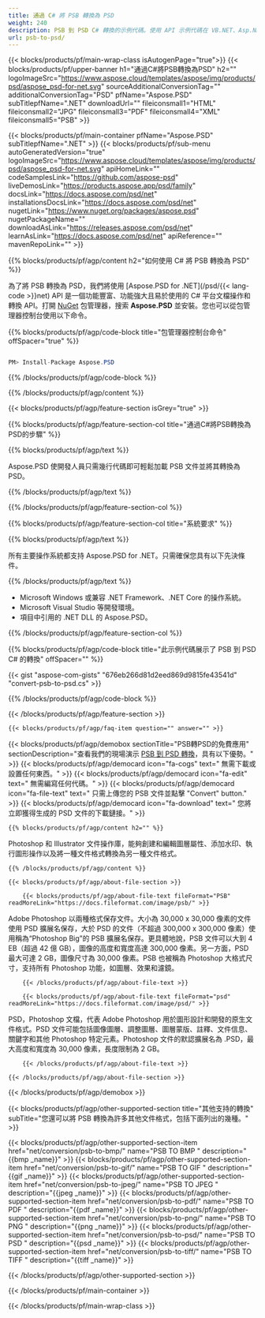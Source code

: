 ```yaml
---
title: 通過 C# 將 PSB 轉換為 PSD
weight: 240
description: PSB 到 PSD C# 轉換的示例代碼。使用 API 示例代碼在 VB.NET、Asp.NET 或任何基於 .NET 的應用程序中將 PSB 文件批量轉換為 PSD。
url: psb-to-psd/
---
```


{{< blocks/products/pf/main-wrap-class isAutogenPage="true">}}
{{< blocks/products/pf/upper-banner h1="通過C#將PSB轉換為PSD" h2="" logoImageSrc="https://www.aspose.cloud/templates/aspose/img/products/psd/aspose_psd-for-net.svg" sourceAdditionalConversionTag="" additionalConversionTag="PSD" pfName="Aspose.PSD" subTitlepfName=".NET" downloadUrl="" fileiconsmall1="HTML" fileiconsmall2="JPG" fileiconsmall3="PDF" fileiconsmall4="XML" fileiconsmall5="PSB" >}}

{{< blocks/products/pf/main-container pfName="Aspose.PSD" subTitlepfName=".NET" >}}
{{< blocks/products/pf/sub-menu autoGeneratedVersion="true" logoImageSrc="https://www.aspose.cloud/templates/aspose/img/products/psd/aspose_psd-for-net.svg" apiHomeLink="" codeSamplesLink="https://github.com/aspose-psd" liveDemosLink="https://products.aspose.app/psd/family" docsLink="https://docs.aspose.com/psd/net" installationsDocsLink="https://docs.aspose.com/psd/net" nugetLink="https://www.nuget.org/packages/aspose.psd" nugetPackageName="" downloadAsLink="https://releases.aspose.com/psd/net" learnAsLink="https://docs.aspose.com/psd/net" apiReference="" mavenRepoLink="" >}}

{{% blocks/products/pf/agp/content h2="如何使用 C# 將 PSB 轉換為 PSD" %}}

 為了將 PSB 轉換為 PSD，我們將使用
 [Aspose.PSD for .NET](/psd/{{< lang-code >}}net)
 API 是一個功能豐富、功能強大且易於使用的 C# 平台文檔操作和轉換 API。打開
 [NuGet](https://www.nuget.org/packages/aspose.psd)
 包管理器，搜索
 **Aspose.PSD**
 並安裝。您也可以從包管理器控制台使用以下命令。

{{% blocks/products/pf/agp/code-block title="包管理器控制台命令" offSpacer="true" %}}

```cs

PM> Install-Package Aspose.PSD

```

{{% /blocks/products/pf/agp/code-block %}}

{{% /blocks/products/pf/agp/content %}}

{{< blocks/products/pf/agp/feature-section isGrey="true" >}}

{{% blocks/products/pf/agp/feature-section-col title="通過C#將PSB轉換為PSD的步驟" %}}

{{% blocks/products/pf/agp/text %}}

 Aspose.PSD 使開發人員只需幾行代碼即可輕鬆加載 PSB 文件並將其轉換為 PSD。

{{% /blocks/products/pf/agp/text %}}

{{% /blocks/products/pf/agp/feature-section-col %}}

{{% blocks/products/pf/agp/feature-section-col title="系統要求" %}}

{{% blocks/products/pf/agp/text %}}

 所有主要操作系統都支持 Aspose.PSD for .NET。只需確保您具有以下先決條件。

{{% /blocks/products/pf/agp/text %}}

- Microsoft Windows 或兼容 .NET Framework、.NET Core 的操作系統。
- Microsoft Visual Studio 等開發環境。
- 項目中引用的 .NET DLL 的 Aspose.PSD。

{{% /blocks/products/pf/agp/feature-section-col %}}

{{% blocks/products/pf/agp/code-block title="此示例代碼展示了 PSB 到 PSD C# 的轉換" offSpacer="" %}}

{{< gist "aspose-com-gists" "676eb266d81d2eed869d9815fe43541d" "convert-psb-to-psd.cs" >}}

{{% /blocks/products/pf/agp/code-block %}}

{{< /blocks/products/pf/agp/feature-section >}}

    {{< blocks/products/pf/agp/faq-item question="" answer="" >}}
 

<!-- aboutfile Starts -->

{{< blocks/products/pf/agp/demobox sectionTitle="PSB轉PSD的免費應用" sectionDescription="查看我們的現場演示 [PSB 到 PSD 轉換](https://products.aspose.app/psd/conversion/psb-to-psd)，具有以下優勢。" >}}
        {{< blocks/products/pf/agp/democard icon="fa-cogs" text=" 無需下載或設置任何東西。" >}}
        {{< blocks/products/pf/agp/democard icon="fa-edit" text=" 無需編寫任何代碼。" >}}
        {{< blocks/products/pf/agp/democard icon="fa-file-text" text=" 只需上傳您的 PSB 文件並點擊 \"Convert\" button." >}}
        {{< blocks/products/pf/agp/democard icon="fa-download" text=" 您將立即獲得生成的 PSD 文件的下載鏈接。" >}}

    {{% blocks/products/pf/agp/content h2="" %}}

 Photoshop 和 Illustrator 文件操作庫，能夠創建和編輯圖層屬性、添加水印、執行圖形操作以及將一種文件格式轉換為另一種文件格式。



    {{% /blocks/products/pf/agp/content %}}

    {{< blocks/products/pf/agp/about-file-section >}}

        {{< blocks/products/pf/agp/about-file-text fileFormat="PSB" readMoreLink="https://docs.fileformat.com/image/psb/" >}}
Adobe Photoshop 以兩種格式保存文件。大小為 30,000 x 30,000 像素的文件使用 PSD 擴展名保存，大於 PSD 的文件（不超過 300,000 x 300,000 像素）使用稱為“Photoshop Big”的 PSB 擴展名保存。更具體地說，PSB 文件可以大到 4 EB（超過 42 億 GB），圖像的高度和寬度高達 300,000 像素。另一方面，PSD 最大可達 2 GB，圖像尺寸為 30,000 像素。PSB 也被稱為 Photoshop 大格式尺寸，支持所有 Photoshop 功能，如圖層、效果和濾鏡。

        {{< /blocks/products/pf/agp/about-file-text >}}

        {{< blocks/products/pf/agp/about-file-text fileFormat="psd" readMoreLink="https://docs.fileformat.com/image/psd/" >}}
PSD，Photoshop 文檔，代表 Adob​​e Photoshop 用於圖形設計和開發的原生文件格式。PSD 文件可能包括圖像圖層、調整圖層、圖層蒙版、註釋、文件信息、關鍵字和其他 Photoshop 特定元素。Photoshop 文件的默認擴展名為 .PSD，最大高度和寬度為 30,000 像素，長度限制為 2 GB。

        {{< /blocks/products/pf/agp/about-file-text >}}

    {{< /blocks/products/pf/agp/about-file-section >}}

{{< /blocks/products/pf/agp/demobox >}}

<!-- aboutfile Ends -->

{{< blocks/products/pf/agp/other-supported-section title="其他支持的轉換" subTitle="您還可以將 PSB 轉換為許多其他文件格式，包括下面列出的幾種。" >}}

{{< blocks/products/pf/agp/other-supported-section-item href="net/conversion/psb-to-bmp/" name="PSB TO BMP " description="{{bmp _name}}" >}}
{{< blocks/products/pf/agp/other-supported-section-item href="net/conversion/psb-to-gif/" name="PSB TO GIF " description="{{gif _name}}" >}}
{{< blocks/products/pf/agp/other-supported-section-item href="net/conversion/psb-to-jpeg/" name="PSB TO JPEG " description="{{jpeg _name}}" >}}
{{< blocks/products/pf/agp/other-supported-section-item href="net/conversion/psb-to-pdf/" name="PSB TO PDF " description="{{pdf _name}}" >}}
{{< blocks/products/pf/agp/other-supported-section-item href="net/conversion/psb-to-png/" name="PSB TO PNG " description="{{png _name}}" >}}
{{< blocks/products/pf/agp/other-supported-section-item href="net/conversion/psb-to-psd/" name="PSB TO PSD " description="{{psd _name}}" >}}
{{< blocks/products/pf/agp/other-supported-section-item href="net/conversion/psb-to-tiff/" name="PSB TO TIFF " description="{{tiff _name}}" >}}

{{< /blocks/products/pf/agp/other-supported-section >}}

{{< /blocks/products/pf/main-container >}}
    
{{< /blocks/products/pf/main-wrap-class >}}
